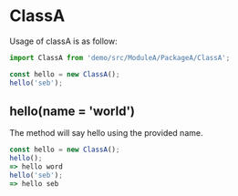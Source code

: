 # ClassA

Usage of classA is as follow:

```js
import ClassA from 'demo/src/ModuleA/PackageA/ClassA';

const hello = new ClassA();
hello('seb');
```

## hello(name = 'world')

The method will say hello using the provided name.

```js
const hello = new ClassA();
hello();
=> hello word
hello('seb');
=> hello seb
```
